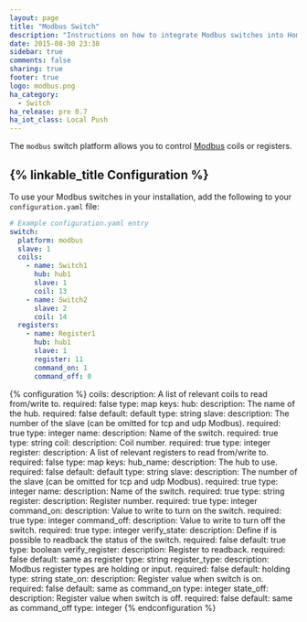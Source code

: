 ```yaml
---
layout: page
title: "Modbus Switch"
description: "Instructions on how to integrate Modbus switches into Home Assistant."
date: 2015-08-30 23:38
sidebar: true
comments: false
sharing: true
footer: true
logo: modbus.png
ha_category:
  - Switch
ha_release: pre 0.7
ha_iot_class: Local Push
---
```


The `modbus` switch platform allows you to control [Modbus](http://www.modbus.org/) coils or registers.

## {% linkable_title Configuration %}

To use your Modbus switches in your installation, add the following to your `configuration.yaml` file:

```yaml
# Example configuration.yaml entry
switch:
  platform: modbus
  slave: 1
  coils:
    - name: Switch1
      hub: hub1
      slave: 1
      coil: 13
    - name: Switch2
      slave: 2
      coil: 14
  registers:
    - name: Register1
      hub: hub1
      slave: 1
      register: 11
      command_on: 1
      command_off: 0
```

{% configuration %}
coils:
  description: A list of relevant coils to read from/write to.
  required: false
  type: map
  keys:
    hub:
      description: The name of the hub.
      required: false
      default: default
      type: string
    slave:
      description: The number of the slave (can be omitted for tcp and udp Modbus).
      required: true
      type: integer
    name:
      description: Name of the switch.
      required: true
      type: string
    coil:
      description: Coil number.
      required: true
      type: integer
register:
  description: A list of relevant registers to read from/write to.
  required: false
  type: map
  keys:
    hub_name:
      description: The hub to use.
      required: false
      default: default
      type: string
    slave:
      description: The number of the slave (can be omitted for tcp and udp Modbus).
      required: true
      type: integer
    name:
      description: Name of the switch.
      required: true
      type: string
    register:
      description: Register number.
      required: true
      type: integer
    command_on:
      description: Value to write to turn on the switch.
      required: true
      type: integer
    command_off:
      description: Value to write to turn off the switch.
      required: true
      type: integer
    verify_state:
      description: Define if is possible to readback the status of the switch.
      required: false
      default: true
      type: boolean
    verify_register:
      description: Register to readback.
      required: false
      default: same as register
      type: string
    register_type:
      description: Modbus register types are holding or input.
      required: false
      default: holding
      type: string
    state_on:
      description: Register value when switch is on.
      required: false
      default: same as command_on
      type: integer
    state_off:
      description: Register value when switch is off.
      required: false
      default: same as command_off
      type: integer
{% endconfiguration %}
